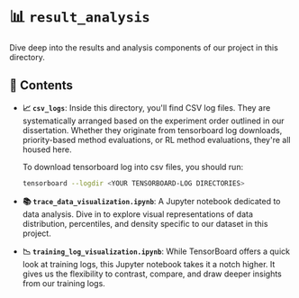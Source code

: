 # 📊 `result_analysis` 

Dive deep into the results and analysis components of our project in this directory.

## 📁 Contents

- **📈 `csv_logs`**: Inside this directory, you'll find CSV log files. They are systematically arranged based on the experiment order outlined in our dissertation. Whether they originate from tensorboard log downloads, priority-based method evaluations, or RL method evaluations, they're all housed here.

    To download tensorboard log into csv files, you should run:

    ```bash
    tensorboard --logdir <YOUR TENSORBOARD-LOG DIRECTORIES>
    ```

- **📚 `trace_data_visualization.ipynb`**: A Jupyter notebook dedicated to data analysis. Dive in to explore visual representations of data distribution, percentiles, and density specific to our dataset in this project.

- **📉 `training_log_visualization.ipynb`**: While TensorBoard offers a quick look at training logs, this Jupyter notebook takes it a notch higher. It gives us the flexibility to contrast, compare, and draw deeper insights from our training logs.

